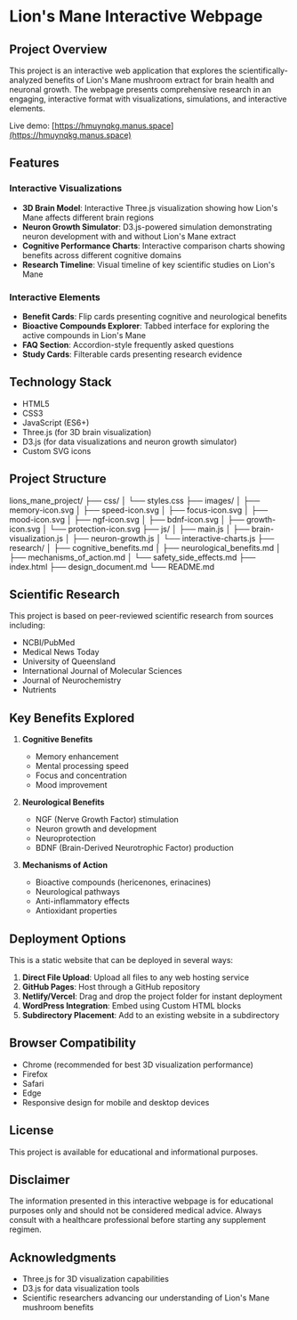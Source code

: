 # Lion's Mane Interactive Webpage

## Project Overview
This project is an interactive web application that explores the scientifically-analyzed benefits of Lion's Mane mushroom extract for brain health and neuronal growth. The webpage presents comprehensive research in an engaging, interactive format with visualizations, simulations, and interactive elements.

Live demo: [https://hmuynqkg.manus.space](https://hmuynqkg.manus.space) 

## Features

### Interactive Visualizations
- **3D Brain Model**: Interactive Three.js visualization showing how Lion's Mane affects different brain regions
- **Neuron Growth Simulator**: D3.js-powered simulation demonstrating neuron development with and without Lion's Mane extract
- **Cognitive Performance Charts**: Interactive comparison charts showing benefits across different cognitive domains
- **Research Timeline**: Visual timeline of key scientific studies on Lion's Mane

### Interactive Elements
- **Benefit Cards**: Flip cards presenting cognitive and neurological benefits
- **Bioactive Compounds Explorer**: Tabbed interface for exploring the active compounds in Lion's Mane
- **FAQ Section**: Accordion-style frequently asked questions
- **Study Cards**: Filterable cards presenting research evidence

## Technology Stack
- HTML5
- CSS3
- JavaScript (ES6+)
- Three.js (for 3D brain visualization)
- D3.js (for data visualizations and neuron growth simulator)
- Custom SVG icons

## Project Structure
lions_mane_project/
├── css/
│   └── styles.css
├── images/
│   ├── memory-icon.svg
│   ├── speed-icon.svg
│   ├── focus-icon.svg
│   ├── mood-icon.svg
│   ├── ngf-icon.svg
│   ├── bdnf-icon.svg
│   ├── growth-icon.svg
│   └── protection-icon.svg
├── js/
│   ├── main.js
│   ├── brain-visualization.js
│   ├── neuron-growth.js
│   └── interactive-charts.js
├── research/
│   ├── cognitive_benefits.md
│   ├── neurological_benefits.md
│   ├── mechanisms_of_action.md
│   └── safety_side_effects.md
├── index.html
├── design_document.md
└── README.md

## Scientific Research
This project is based on peer-reviewed scientific research from sources including:
- NCBI/PubMed
- Medical News Today
- University of Queensland
- International Journal of Molecular Sciences
- Journal of Neurochemistry
- Nutrients

## Key Benefits Explored
1. **Cognitive Benefits**
   - Memory enhancement
   - Mental processing speed
   - Focus and concentration
   - Mood improvement

2. **Neurological Benefits**
   - NGF (Nerve Growth Factor) stimulation
   - Neuron growth and development
   - Neuroprotection
   - BDNF (Brain-Derived Neurotrophic Factor) production

3. **Mechanisms of Action**
   - Bioactive compounds (hericenones, erinacines)
   - Neurological pathways
   - Anti-inflammatory effects
   - Antioxidant properties

## Deployment Options
This is a static website that can be deployed in several ways:
1. **Direct File Upload**: Upload all files to any web hosting service
2. **GitHub Pages**: Host through a GitHub repository
3. **Netlify/Vercel**: Drag and drop the project folder for instant deployment
4. **WordPress Integration**: Embed using Custom HTML blocks
5. **Subdirectory Placement**: Add to an existing website in a subdirectory

## Browser Compatibility
- Chrome (recommended for best 3D visualization performance)
- Firefox
- Safari
- Edge
- Responsive design for mobile and desktop devices

## License
This project is available for educational and informational purposes.

## Disclaimer
The information presented in this interactive webpage is for educational purposes only and should not be considered medical advice. Always consult with a healthcare professional before starting any supplement regimen.

## Acknowledgments
- Three.js for 3D visualization capabilities
- D3.js for data visualization tools
- Scientific researchers advancing our understanding of Lion's Mane mushroom benefits
